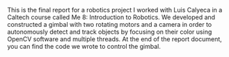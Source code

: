  This is the final report for a robotics project I worked with Luis Calyeca in a Caltech course called Me 8: Introduction to Robotics. We developed and constructed a gimbal with two rotating motors and a camera in order to autonomously detect and track objects by focusing on their color using OpenCV software and multiple threads. At the end of the report document, you can find the code we wrote to control the gimbal.
